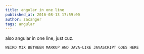 ```yaml
---
title: angular in one line
published_at: 2016-08-13 17:59:00
author: zacanger
tags: angular
---
```


also angular in one line, just cuz.

```
WEIRD MIX BETWEEN MARKUP AND JAVA-LIKE JAVASCRIPT GOES HERE
```
